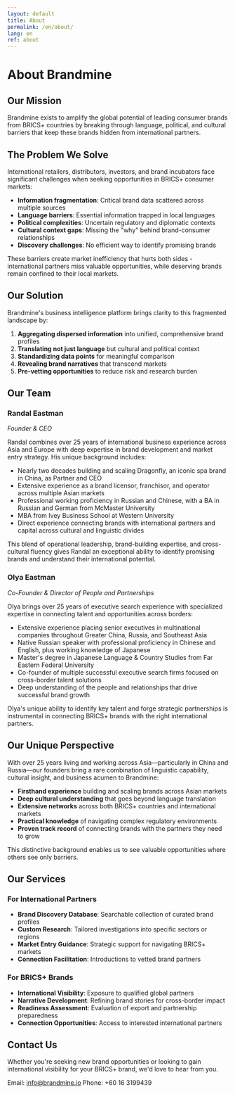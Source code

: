 ```yaml
---
layout: default
title: About
permalink: /en/about/
lang: en
ref: about
---
```


# About Brandmine

## Our Mission

Brandmine exists to amplify the global potential of leading consumer brands from BRICS+ countries by breaking through language, political, and cultural barriers that keep these brands hidden from international partners.

## The Problem We Solve

International retailers, distributors, investors, and brand incubators face significant challenges when seeking opportunities in BRICS+ consumer markets:

- **Information fragmentation**: Critical brand data scattered across multiple sources
- **Language barriers**: Essential information trapped in local languages
- **Political complexities**: Uncertain regulatory and diplomatic contexts
- **Cultural context gaps**: Missing the "why" behind brand-consumer relationships
- **Discovery challenges**: No efficient way to identify promising brands

These barriers create market inefficiency that hurts both sides - international partners miss valuable opportunities, while deserving brands remain confined to their local markets.

## Our Solution

Brandmine's business intelligence platform brings clarity to this fragmented landscape by:

1. **Aggregating dispersed information** into unified, comprehensive brand profiles
2. **Translating not just language** but cultural and political context
3. **Standardizing data points** for meaningful comparison
4. **Revealing brand narratives** that transcend markets
5. **Pre-vetting opportunities** to reduce risk and research burden

## Our Team

### Randal Eastman
*Founder & CEO*

Randal combines over 25 years of international business experience across Asia and Europe with deep expertise in brand development and market entry strategy. His unique background includes:

- Nearly two decades building and scaling Dragonfly, an iconic spa brand in China, as Partner and CEO
- Extensive experience as a brand licensor, franchisor, and operator across multiple Asian markets
- Professional working proficiency in Russian and Chinese, with a BA in Russian and German from McMaster University
- MBA from Ivey Business School at Western University
- Direct experience connecting brands with international partners and capital across cultural and linguistic divides

This blend of operational leadership, brand-building expertise, and cross-cultural fluency gives Randal an exceptional ability to identify promising brands and understand their international potential.

### Olya Eastman
*Co-Founder & Director of People and Partnerships*

Olya brings over 25 years of executive search experience with specialized expertise in connecting talent and opportunities across borders:

- Extensive experience placing senior executives in multinational companies throughout Greater China, Russia, and Southeast Asia
- Native Russian speaker with professional proficiency in Chinese and English, plus working knowledge of Japanese
- Master's degree in Japanese Language & Country Studies from Far Eastern Federal University
- Co-founder of multiple successful executive search firms focused on cross-border talent solutions
- Deep understanding of the people and relationships that drive successful brand growth

Olya's unique ability to identify key talent and forge strategic partnerships is instrumental in connecting BRICS+ brands with the right international partners.

## Our Unique Perspective

With over 25 years living and working across Asia—particularly in China and Russia—our founders bring a rare combination of linguistic capability, cultural insight, and business acumen to Brandmine:

- **Firsthand experience** building and scaling brands across Asian markets
- **Deep cultural understanding** that goes beyond language translation
- **Extensive networks** across both BRICS+ countries and international markets
- **Practical knowledge** of navigating complex regulatory environments
- **Proven track record** of connecting brands with the partners they need to grow

This distinctive background enables us to see valuable opportunities where others see only barriers.

## Our Services

### For International Partners
- **Brand Discovery Database**: Searchable collection of curated brand profiles
- **Custom Research**: Tailored investigations into specific sectors or regions
- **Market Entry Guidance**: Strategic support for navigating BRICS+ markets
- **Connection Facilitation**: Introductions to vetted brand partners

### For BRICS+ Brands
- **International Visibility**: Exposure to qualified global partners
- **Narrative Development**: Refining brand stories for cross-border impact
- **Readiness Assessment**: Evaluation of export and partnership preparedness
- **Connection Opportunities**: Access to interested international partners

## Contact Us

Whether you're seeking new brand opportunities or looking to gain international visibility for your BRICS+ brand, we'd love to hear from you.

<div class="contact-form">
  <!-- Your contact form goes here -->
</div>

Email: info@brandmine.io
Phone: +60 16 3199439